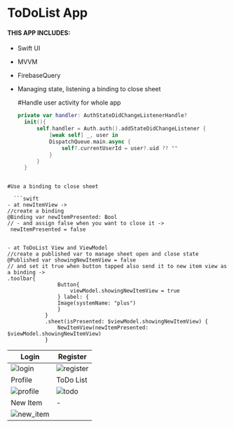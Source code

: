 # ToDoList App

#### THIS APP INCLUDES:
- Swift UI
- MVVM
- FirebaseQuery
- Managing state, listening a binding to close sheet

  #Handle user activity for whole app

  ```swift
  private var handler: AuthStateDidChangeListenerHandle?
    init(){
        self.handler = Auth.auth().addStateDidChangeListener {
            [weak self] _, user in
            DispatchQueue.main.async {
                self?.currentUserId = user?.uid ?? ""
            }
        }
    }
```

#Use a binding to close sheet

  ```swift
- at newItemView ->
//create a binding
@Binding var newItemPresented: Bool
// - and assign false when you want to close it ->
 newItemPresented = false


- at ToDoList View and ViewModel
//create a published var to manage sheet open and close state
@Published var showingNewItemView = false
// and set it true when button tapped also send it to new item view as a binding ->
.toolbar{
                Button{
                    viewModel.showingNewItemView = true
                } label: {
                Image(systemName: "plus")
                }
            }
            .sheet(isPresented: $viewModel.showingNewItemView) {
                NewItemView(newItemPresented: $viewModel.showingNewItemView)
            }

```








| Login | Register|
| ------------- | ------------- |
| ![login](https://github.com/umutbariscoskun/ToDoListSwiftUI/assets/45595606/dcdef3ab-ef38-49ee-b87b-7cd306432346) | ![register](https://github.com/umutbariscoskun/ToDoListSwiftUI/assets/45595606/9f52b46f-f429-4b69-9c6b-a5f66d702fe2) |
| Profile | ToDo List |
| ![profile](https://github.com/umutbariscoskun/ToDoListSwiftUI/assets/45595606/ba61b618-1b1c-4c5a-8f34-4f1aa74d18e0) | ![todo](https://github.com/umutbariscoskun/ToDoListSwiftUI/assets/45595606/440c3071-1ee0-4e8f-967e-debb5b1073df) |
| New Item| - |
| ![new_item](https://github.com/umutbariscoskun/ToDoListSwiftUI/assets/45595606/97c43784-e019-4f45-9732-66f263125313) |  |









